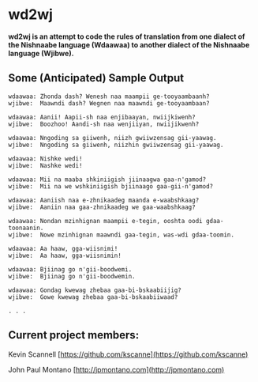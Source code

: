 # wd2wj

**wd2wj is an attempt to code the rules of translation from one dialect of the Nishnaabe language (Wdaawaa) to another dialect of the Nishnaabe language (Wjibwe).**


## Some (Anticipated) Sample Output

```
wdaawaa: Zhonda dash? Wenesh naa maampii ge-tooyaambaanh?
wjibwe:  Maawndi dash? Wegnen naa maawndi ge-tooyaambaan?

wdaawaa: Aanii! Aapii-sh naa enjibaayan, nwiijkiwenh?
wjibwe:  Boozhoo! Aandi-sh naa wenjiiyan, nwiijikwenh?

wdaawaa: Nngoding sa giiwenh, niizh gwiiwzensag gii-yaawag.
wjibwe:  Nngoding sa giiwenh, niizhin gwiiwzensag gii-yaawag.

wdaawaa: Nishke wedi!
wjibwe:  Nashke wedi!

wdaawaa: Mii na maaba shkiniigish jiinaagwa gaa-n'gamod?
wjibwe:  Mii na we wshkiniigish bjiinaago gaa-gii-n'gamod?

wdaawaa: Aaniish naa e-zhnikaadeg maanda e-waabshkaag?
wjibwe:  Aaniin naa gaa-zhnikaadeg we gaa-waabshkaag?

wdaawaa: Nondan mzinhignan maampii e-tegin, ooshta oodi gdaa-toonaanin.
wjibwe:  Nowe mzinhignan maawndi gaa-tegin, was-wdi gdaa-toomin.

wdaawaa: Aa haaw, gga-wiisnimi!
wjibwe:  Aa haaw, gga-wiisnimin!

wdaawaa: Bjiinag go n'gii-boodwemi.
wjibwe:  Bjiinag go n'gii-boodwemin.

wdaawaa: Gondag kwewag zhebaa gaa-bi-bskaabiijig?
wjibwe:  Gowe kwewag zhebaa gaa-bi-bskaabiiwaad?

. . .
```



## Current project members:

Kevin Scannell
[https://github.com/kscanne](https://github.com/kscanne)

John Paul Montano
[http://jpmontano.com](http://jpmontano.com)
